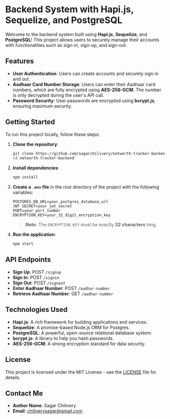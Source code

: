 
# Backend System with Hapi.js, Sequelize, and PostgreSQL

Welcome to the backend system built using **Hapi.js**, **Sequelize**, and **PostgreSQL**! This project allows users to securely manage their accounts with functionalities such as sign-in, sign-up, and sign-out.

## Features

- **User Authentication**: Users can create accounts and securely sign in and out.
- **Aadhaar Card Number Storage**: Users can enter their Aadhaar card numbers, which are fully encrypted using **AES-256-GCM**. The number is only decrypted during the user's API call.
- **Password Security**: User passwords are encrypted using **bcrypt.js**, ensuring maximum security.

## Getting Started

To run this project locally, follow these steps:

1. **Clone the repository**:

   ```bash
   git clone https://github.com/sagarchilivery/networth-tracker-backend.git
   cd networth-tracker-backend
   ```

2. **Install dependencies**:

   ```bash
   npm install
   ```

3. **Create a `.env` file** in the root directory of the project with the following variables:

   ```
   POSTGRES_DB_URL=your_postgres_database_url
   JWT_SECRET=your_jwt_secret
   PORT=your_port_number
   ENCRYPTION_KEY=your_32_digit_encryption_key
   ```

   > **Note**: The `ENCRYPTION_KEY` must be exactly **32 characters** long.

4. **Run the application**:
   ```bash
   npm start
   ```

## API Endpoints

- **Sign Up**: POST `/signup`
- **Sign In**: POST `/signin`
- **Sign Out**: POST `/signout`
- **Enter Aadhaar Number**: POST `/aadhar-number`
- **Retrieve Aadhaar Number**: GET `/aadhar-number`

## Technologies Used

- **Hapi.js**: A rich framework for building applications and services.
- **Sequelize**: A promise-based Node.js ORM for Postgres.
- **PostgreSQL**: A powerful, open-source relational database system.
- **bcrypt.js**: A library to help you hash passwords.
- **AES-256-GCM**: A strong encryption standard for data security.

## License

This project is licensed under the MIT License - see the [LICENSE](LICENSE) file for details.

## Contact Me

- **Author Name**: Sagar Chilivery
- **Email**: [chiliverysagar@gmail.com](mailto:chiliverysagar@gmail.com)
